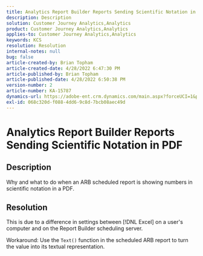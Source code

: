 ```yaml
---
title: Analytics Report Builder Reports Sending Scientific Notation in PDF
description: Description
solution: Customer Journey Analytics,Analytics
product: Customer Journey Analytics,Analytics
applies-to: Customer Journey Analytics,Analytics
keywords: KCS
resolution: Resolution
internal-notes: null
bug: false
article-created-by: Brian Topham
article-created-date: 4/28/2022 6:47:30 PM
article-published-by: Brian Topham
article-published-date: 4/28/2022 6:50:38 PM
version-number: 2
article-number: KA-15787
dynamics-url: https://adobe-ent.crm.dynamics.com/main.aspx?forceUCI=1&pagetype=entityrecord&etn=knowledgearticle&id=e0a453a2-23c7-ec11-a7b6-0022480a1b03
exl-id: 068c320d-f088-4dd6-9c8d-7bcb08aec49d
---
```

# Analytics Report Builder Reports Sending Scientific Notation in PDF

## Description


Why and what to do when an ARB scheduled report is showing numbers in scientific notation in a PDF.


## Resolution


This is due to a difference in settings between [!DNL Excel] on a user's computer and on the Report Builder scheduling server.

Workaround: Use the `Text()` function in the scheduled ARB report to turn the value into its textual representation.
